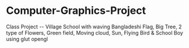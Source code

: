 # Computer-Graphics-Project
Class Project -- Village School with waving Bangladeshi Flag, Big Tree, 2 type of Flowers, Green field, Moving cloud, Sun, Flying Bird &amp; School Boy using glut opengl 

